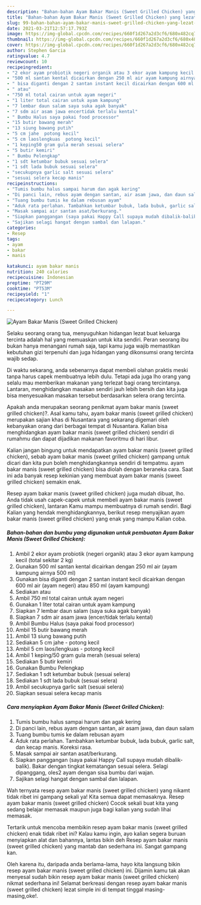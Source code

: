 ```yaml
---
description: "Bahan-bahan Ayam Bakar Manis (Sweet Grilled Chicken) yang lezat dan Mudah Dibuat"
title: "Bahan-bahan Ayam Bakar Manis (Sweet Grilled Chicken) yang lezat dan Mudah Dibuat"
slug: 99-bahan-bahan-ayam-bakar-manis-sweet-grilled-chicken-yang-lezat-dan-mudah-dibuat
date: 2021-03-21T12:57:17.793Z
image: https://img-global.cpcdn.com/recipes/660f1d267a2d3cf6/680x482cq70/ayam-bakar-manis-sweet-grilled-chicken-foto-resep-utama.jpg
thumbnail: https://img-global.cpcdn.com/recipes/660f1d267a2d3cf6/680x482cq70/ayam-bakar-manis-sweet-grilled-chicken-foto-resep-utama.jpg
cover: https://img-global.cpcdn.com/recipes/660f1d267a2d3cf6/680x482cq70/ayam-bakar-manis-sweet-grilled-chicken-foto-resep-utama.jpg
author: Stephen Garcia
ratingvalue: 4.7
reviewcount: 10
recipeingredient:
- "2 ekor ayam probiotik negeri organik atau 3 ekor ayam kampung kecil total sekitar 2 kg"
- "500 ml santan kental dicairkan dengan 250 ml air ayam kampung airnya 500 ml"
- " bisa diganti dengan 2 santan instant kecil dicairkan dengan 600 ml air ayam negeri atau 850 ml ayam kampung"
- " atau"
- "750 ml total cairan untuk ayam negeri"
- "1 liter total cairan untuk ayam kampung"
- "7 lembar daun salam saya suka agak banyak"
- "7 sdm air asam jawa encertidak terlalu kental"
- " Bumbu Halus saya pakai food processor"
- "15 butir bawang merah"
- "13 siung bawang putih"
- "5 cm jahe  potong kecil"
- "5 cm laoslengkuas  potong kecil"
- "1 keping50 gram gula merah sesuai selera"
- "5 butir kemiri"
- " Bumbu Pelengkap"
- "1 sdt ketumbar bubuk sesuai selera"
- "1 sdt lada bubuk sesuai selera"
- "secukupnya garlic salt sesuai selera"
- "sesuai selera kecap manis"
recipeinstructions:
- "Tumis bumbu halus sampai harum dan agak kering"
- "Di panci lain, rebus ayam dengan santan, air asam jawa, dan daun salam"
- "Tuang bumbu tumis ke dalam rebusan ayam"
- "Aduk rata perlahan. Tambahkan ketumbar bubuk, lada bubuk, garlic salt, dan kecap manis. Koreksi rasa."
- "Masak sampai air santan asat/berkurang."
- "Siapkan panggangan (saya pakai Happy Call supaya mudah dibalik-balik). Bakar dengan tingkat kematangan sesuai selera. Selagi dipanggang, oles2 ayam dengan sisa bumbu dari wajan."
- "Sajikan selagi hangat dengan sambal dan lalapan."
categories:
- Resep
tags:
- ayam
- bakar
- manis

katakunci: ayam bakar manis 
nutrition: 240 calories
recipecuisine: Indonesian
preptime: "PT29M"
cooktime: "PT53M"
recipeyield: "1"
recipecategory: Lunch

---
```



![Ayam Bakar Manis (Sweet Grilled Chicken)](https://img-global.cpcdn.com/recipes/660f1d267a2d3cf6/680x482cq70/ayam-bakar-manis-sweet-grilled-chicken-foto-resep-utama.jpg)

Selaku seorang orang tua, menyuguhkan hidangan lezat buat keluarga tercinta adalah hal yang memuaskan untuk kita sendiri. Peran seorang ibu bukan hanya menangani rumah saja, tapi kamu juga wajib memastikan kebutuhan gizi terpenuhi dan juga hidangan yang dikonsumsi orang tercinta wajib sedap.

Di waktu  sekarang, anda sebenarnya dapat membeli olahan praktis meski tanpa harus capek membuatnya lebih dulu. Tetapi ada juga lho orang yang selalu mau memberikan makanan yang terlezat bagi orang tercintanya. Lantaran, menghidangkan masakan sendiri jauh lebih bersih dan kita juga bisa menyesuaikan masakan tersebut berdasarkan selera orang tercinta. 



Apakah anda merupakan seorang penikmat ayam bakar manis (sweet grilled chicken)?. Asal kamu tahu, ayam bakar manis (sweet grilled chicken) merupakan sajian khas di Nusantara yang sekarang digemari oleh kebanyakan orang dari berbagai tempat di Nusantara. Kalian bisa menghidangkan ayam bakar manis (sweet grilled chicken) sendiri di rumahmu dan dapat dijadikan makanan favoritmu di hari libur.

Kalian jangan bingung untuk mendapatkan ayam bakar manis (sweet grilled chicken), sebab ayam bakar manis (sweet grilled chicken) gampang untuk dicari dan kita pun boleh menghidangkannya sendiri di tempatmu. ayam bakar manis (sweet grilled chicken) bisa diolah dengan beraneka cara. Saat ini ada banyak resep kekinian yang membuat ayam bakar manis (sweet grilled chicken) semakin enak.

Resep ayam bakar manis (sweet grilled chicken) juga mudah dibuat, lho. Anda tidak usah capek-capek untuk membeli ayam bakar manis (sweet grilled chicken), lantaran Kamu mampu membuatnya di rumah sendiri. Bagi Kalian yang hendak menghidangkannya, berikut resep menyajikan ayam bakar manis (sweet grilled chicken) yang enak yang mampu Kalian coba.

<!--inarticleads1-->

##### Bahan-bahan dan bumbu yang digunakan untuk pembuatan Ayam Bakar Manis (Sweet Grilled Chicken):

1. Ambil 2 ekor ayam probiotik (negeri organik) atau 3 ekor ayam kampung kecil (total sekitar 2 kg)
1. Gunakan 500 ml santan kental dicairkan dengan 250 ml air (ayam kampung airnya 500 ml)
1. Gunakan  bisa diganti dengan 2 santan instant kecil dicairkan dengan 600 ml air (ayam negeri) atau 850 ml (ayam kampung)
1. Sediakan  atau
1. Ambil 750 ml total cairan untuk ayam negeri
1. Gunakan 1 liter total cairan untuk ayam kampung
1. Siapkan 7 lembar daun salam (saya suka agak banyak)
1. Siapkan 7 sdm air asam jawa (encer/tidak terlalu kental)
1. Ambil  Bumbu Halus (saya pakai food processor)
1. Ambil 15 butir bawang merah
1. Ambil 13 siung bawang putih
1. Sediakan 5 cm jahe - potong kecil
1. Ambil 5 cm laos/lengkuas - potong kecil
1. Ambil 1 keping/50 gram gula merah (sesuai selera)
1. Sediakan 5 butir kemiri
1. Gunakan  Bumbu Pelengkap
1. Sediakan 1 sdt ketumbar bubuk (sesuai selera)
1. Sediakan 1 sdt lada bubuk (sesuai selera)
1. Ambil secukupnya garlic salt (sesuai selera)
1. Siapkan sesuai selera kecap manis




<!--inarticleads2-->

##### Cara menyiapkan Ayam Bakar Manis (Sweet Grilled Chicken):

1. Tumis bumbu halus sampai harum dan agak kering
1. Di panci lain, rebus ayam dengan santan, air asam jawa, dan daun salam
1. Tuang bumbu tumis ke dalam rebusan ayam
1. Aduk rata perlahan. Tambahkan ketumbar bubuk, lada bubuk, garlic salt, dan kecap manis. Koreksi rasa.
1. Masak sampai air santan asat/berkurang.
1. Siapkan panggangan (saya pakai Happy Call supaya mudah dibalik-balik). Bakar dengan tingkat kematangan sesuai selera. Selagi dipanggang, oles2 ayam dengan sisa bumbu dari wajan.
1. Sajikan selagi hangat dengan sambal dan lalapan.




Wah ternyata resep ayam bakar manis (sweet grilled chicken) yang nikamt tidak ribet ini gampang sekali ya! Kita semua dapat memasaknya. Resep ayam bakar manis (sweet grilled chicken) Cocok sekali buat kita yang sedang belajar memasak maupun juga bagi kalian yang sudah lihai memasak.

Tertarik untuk mencoba membikin resep ayam bakar manis (sweet grilled chicken) enak tidak ribet ini? Kalau kamu ingin, ayo kalian segera buruan menyiapkan alat dan bahannya, lantas bikin deh Resep ayam bakar manis (sweet grilled chicken) yang mantab dan sederhana ini. Sangat gampang kan. 

Oleh karena itu, daripada anda berlama-lama, hayo kita langsung bikin resep ayam bakar manis (sweet grilled chicken) ini. Dijamin kamu tak akan menyesal sudah bikin resep ayam bakar manis (sweet grilled chicken) nikmat sederhana ini! Selamat berkreasi dengan resep ayam bakar manis (sweet grilled chicken) lezat simple ini di tempat tinggal masing-masing,oke!.

